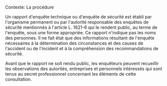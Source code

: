Contexte: La procédure

Un rapport d'enquête technique ou d'enquête de sécurité est établi par l'organisme permanent ou par l'autorité responsable des enquêtes de sécurité mentionnés à l'article L. 1621-6 qui le rendent public, au terme de l'enquête, sous une forme appropriée. Ce rapport n'indique pas les noms des personnes. Il ne fait état que des informations résultant de l'enquête nécessaires à la détermination des circonstances et des causes de l'accident ou de l'incident et à la compréhension des recommandations de sécurité.

Avant que le rapport ne soit rendu public, les enquêteurs peuvent recueillir les observations des autorités, entreprises et personnels intéressés qui sont tenus au secret professionnel concernant les éléments de cette consultation.